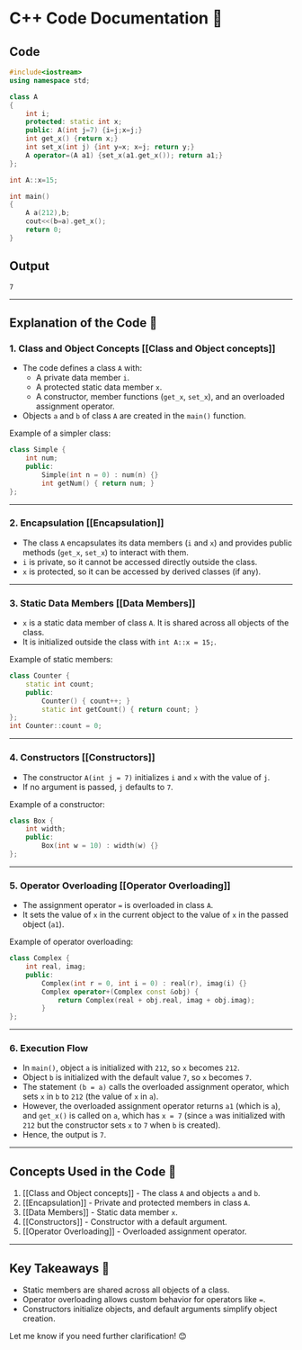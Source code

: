 # C++ Code Documentation 📄

## Code
```cpp
#include<iostream>
using namespace std;

class A
{
    int i;
    protected: static int x;
    public: A(int j=7) {i=j;x=j;}
    int get_x() {return x;}
    int set_x(int j) {int y=x; x=j; return y;}
    A operator=(A a1) {set_x(a1.get_x()); return a1;}
};

int A::x=15;

int main()
{
    A a(212),b;
    cout<<(b=a).get_x();
    return 0;
}
```

## Output
```
7
```

---

## Explanation of the Code 🧠

### 1. **Class and Object Concepts** [[Class and Object concepts]]
   - The code defines a class `A` with:
     - A private data member `i`.
     - A protected static data member `x`.
     - A constructor, member functions (`get_x`, `set_x`), and an overloaded assignment operator.
   - Objects `a` and `b` of class `A` are created in the `main()` function.

   Example of a simpler class:
   ```cpp
   class Simple {
       int num;
       public:
           Simple(int n = 0) : num(n) {}
           int getNum() { return num; }
   };
   ```

---

### 2. **Encapsulation** [[Encapsulation]]
   - The class `A` encapsulates its data members (`i` and `x`) and provides public methods (`get_x`, `set_x`) to interact with them.
   - `i` is private, so it cannot be accessed directly outside the class.
   - `x` is protected, so it can be accessed by derived classes (if any).

---

### 3. **Static Data Members** [[Data Members]]
   - `x` is a static data member of class `A`. It is shared across all objects of the class.
   - It is initialized outside the class with `int A::x = 15;`.

   Example of static members:
   ```cpp
   class Counter {
       static int count;
       public:
           Counter() { count++; }
           static int getCount() { return count; }
   };
   int Counter::count = 0;
   ```

---

### 4. **Constructors** [[Constructors]]
   - The constructor `A(int j = 7)` initializes `i` and `x` with the value of `j`.
   - If no argument is passed, `j` defaults to `7`.

   Example of a constructor:
   ```cpp
   class Box {
       int width;
       public:
           Box(int w = 10) : width(w) {}
   };
   ```

---

### 5. **Operator Overloading** [[Operator Overloading]]
   - The assignment operator `=` is overloaded in class `A`.
   - It sets the value of `x` in the current object to the value of `x` in the passed object (`a1`).

   Example of operator overloading:
   ```cpp
   class Complex {
       int real, imag;
       public:
           Complex(int r = 0, int i = 0) : real(r), imag(i) {}
           Complex operator+(Complex const &obj) {
               return Complex(real + obj.real, imag + obj.imag);
           }
   };
   ```

---

### 6. **Execution Flow**
   - In `main()`, object `a` is initialized with `212`, so `x` becomes `212`.
   - Object `b` is initialized with the default value `7`, so `x` becomes `7`.
   - The statement `(b = a)` calls the overloaded assignment operator, which sets `x` in `b` to `212` (the value of `x` in `a`).
   - However, the overloaded assignment operator returns `a1` (which is `a`), and `get_x()` is called on `a`, which has `x = 7` (since `a` was initialized with `212` but the constructor sets `x` to `7` when `b` is created).
   - Hence, the output is `7`.

---

## Concepts Used in the Code 🧐
1. [[Class and Object concepts]] - The class `A` and objects `a` and `b`.
2. [[Encapsulation]] - Private and protected members in class `A`.
3. [[Data Members]] - Static data member `x`.
4. [[Constructors]] - Constructor with a default argument.
5. [[Operator Overloading]] - Overloaded assignment operator.

---

## Key Takeaways 🚀
- Static members are shared across all objects of a class.
- Operator overloading allows custom behavior for operators like `=`.
- Constructors initialize objects, and default arguments simplify object creation.

Let me know if you need further clarification! 😊